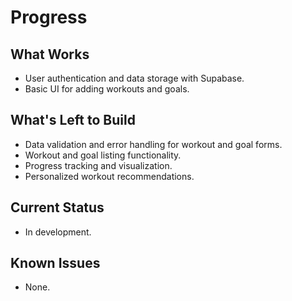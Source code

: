 # Progress

## What Works

-   User authentication and data storage with Supabase.
-   Basic UI for adding workouts and goals.

## What's Left to Build

-   Data validation and error handling for workout and goal forms.
-   Workout and goal listing functionality.
-   Progress tracking and visualization.
-   Personalized workout recommendations.

## Current Status

-   In development.

## Known Issues

-   None.

